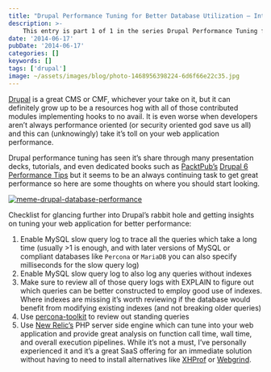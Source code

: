 ```yaml
---
title: "Drupal Performance Tuning for Better Database Utilization – Introduction"
description: >-
    This entry is part 1 of 1 in the series Drupal Performance Tuning for Better Database Utilization
date: '2014-06-17'
pubDate: '2014-06-17'
categories: []
keywords: []
tags: ['drupal']
image: ~/assets/images/blog/photo-1468956398224-6d6f66e22c35.jpg
---
```


[Drupal](https://web.archive.org/web/20140625154632/https://drupal.org/home) is a great CMS or CMF, whichever your take on it, but it can definitely grow up to be a resources hog with all of those contributed modules implementing hooks to no avail. It is even worse when developers aren’t always performance oriented (or security oriented god save us all) and this can (unknowingly) take it’s toll on your web application performance.

Drupal performance tuning has seen it’s share through many presentation decks, tutorials, and even dedicated books such as  [PacktPub’s](https://web.archive.org/web/20140625154632/http://www.packtpub.com/) [Drupal 6 Performance Tips](https://web.archive.org/web/20140625154632/http://www.packtpub.com/drupal-6-performance-tips-to-maximize-and-optimize-your-framework/book)  but it seems to be an always continuing task to get great performance so here are some thoughts on where you should start looking.

[![meme-drupal-database-performance](https://web.archive.org/web/20140625154632im_/http://enginx.com/wp-content/uploads/2014/06/meme-drupal-database-performance.jpg)](https://web.archive.org/web/20140625154632/http://enginx.com/wp-content/uploads/2014/06/meme-drupal-database-performance.jpg)

Checklist for glancing further into Drupal’s rabbit hole and getting insights on tuning your web application for better performance:

1.  Enable MySQL slow query log to trace all the queries which take a long time (usually >1 is enough, and with later versions of MySQL or compliant databases like `Percona` or `MariaDB` you can also specify milliseconds for the slow query log)
2.  Enable MySQL slow query log to also log any queries without indexes
3.  Make sure to review all of those query logs with EXPLAIN to figure out which queries can be better constructed to employ good use of indexes. Where indexes are missing it’s worth reviewing if the database would benefit from modifying existing indexes (and not breaking older queries)
4.  Use  [percona-toolkit](https://web.archive.org/web/20140625154632/http://www.percona.com/software/percona-toolkit)  to review out standing queries
5.  Use  [New Relic’s](https://web.archive.org/web/20140625154632/http://newrelic.com/)  PHP server side engine which can tune into your web application and provide great analysis on function call time, wall time, and overall execution pipelines. While it’s not a must, I’ve personally experienced it and it’s a great SaaS offering for an immediate solution without having to need to install alternatives like  [XHProf](https://web.archive.org/web/20140625154632/http://xhprof.io/) or  [Webgrind](https://web.archive.org/web/20140625154632/https://code.google.com/p/webgrind/).
